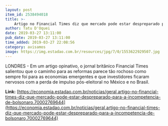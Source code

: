 ```yaml
---
layout: post
item_id: 2538494018
title: >-
    Artigo no Financial Times diz que mercado pode estar despreparado para a incompetência de Bolsonaro
author: Tatu D'Oquei
date: 2019-03-27 13:11:00
pub_date: 2019-03-27 13:11:00
time_added: 2019-03-27 22:08:56
category: avisamos
image: https://img.estadao.com.br/resources/jpg/7/0/1553622929507.jpg
---
```


LONDRES - Em um artigo opinativo, o jornal britânico Financial Times salientou que o caminho para as reformas parece tão rochoso como sempre foi para as economias emergentes e que investidores ficaram nervosos com a perda de impulso pós-eleitoral no México e no Brasil.

**Link:** [https://economia.estadao.com.br/noticias/geral,artigo-no-financial-times-diz-que-mercado-pode-estar-despreparado-para-a-incompetencia-de-bolsonaro,70002769644](https://economia.estadao.com.br/noticias/geral,artigo-no-financial-times-diz-que-mercado-pode-estar-despreparado-para-a-incompetencia-de-bolsonaro,70002769644)

